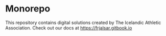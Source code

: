 # Monorepo

This repository contains digital solutions created by The Icelandic Athletic Association. Check out our docs at https://frjalsar.gitbook.io
